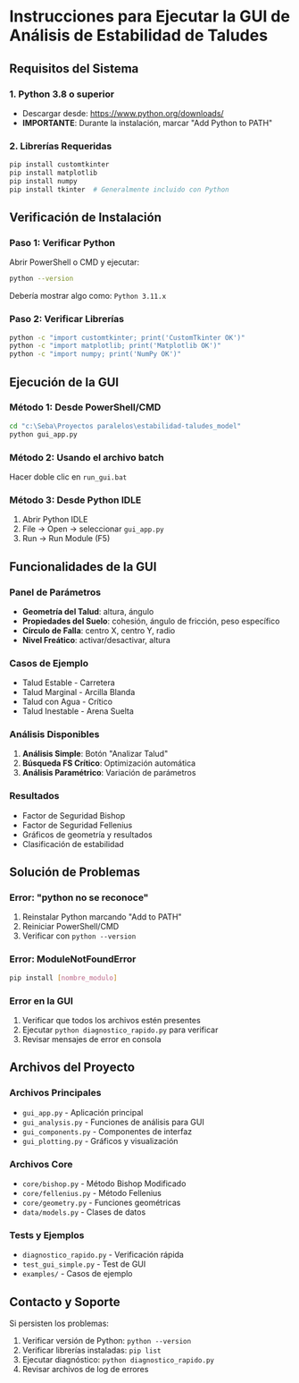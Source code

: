 # Instrucciones para Ejecutar la GUI de Análisis de Estabilidad de Taludes

## Requisitos del Sistema

### 1. Python 3.8 o superior
- Descargar desde: https://www.python.org/downloads/
- **IMPORTANTE**: Durante la instalación, marcar "Add Python to PATH"

### 2. Librerías Requeridas
```bash
pip install customtkinter
pip install matplotlib
pip install numpy
pip install tkinter  # Generalmente incluido con Python
```

## Verificación de Instalación

### Paso 1: Verificar Python
Abrir PowerShell o CMD y ejecutar:
```bash
python --version
```
Debería mostrar algo como: `Python 3.11.x`

### Paso 2: Verificar Librerías
```bash
python -c "import customtkinter; print('CustomTkinter OK')"
python -c "import matplotlib; print('Matplotlib OK')"
python -c "import numpy; print('NumPy OK')"
```

## Ejecución de la GUI

### Método 1: Desde PowerShell/CMD
```bash
cd "c:\Seba\Proyectos paralelos\estabilidad-taludes_model"
python gui_app.py
```

### Método 2: Usando el archivo batch
Hacer doble clic en `run_gui.bat`

### Método 3: Desde Python IDLE
1. Abrir Python IDLE
2. File → Open → seleccionar `gui_app.py`
3. Run → Run Module (F5)

## Funcionalidades de la GUI

### Panel de Parámetros
- **Geometría del Talud**: altura, ángulo
- **Propiedades del Suelo**: cohesión, ángulo de fricción, peso específico
- **Círculo de Falla**: centro X, centro Y, radio
- **Nivel Freático**: activar/desactivar, altura

### Casos de Ejemplo
- Talud Estable - Carretera
- Talud Marginal - Arcilla Blanda
- Talud con Agua - Crítico
- Talud Inestable - Arena Suelta

### Análisis Disponibles
1. **Análisis Simple**: Botón "Analizar Talud"
2. **Búsqueda FS Crítico**: Optimización automática
3. **Análisis Paramétrico**: Variación de parámetros

### Resultados
- Factor de Seguridad Bishop
- Factor de Seguridad Fellenius
- Gráficos de geometría y resultados
- Clasificación de estabilidad

## Solución de Problemas

### Error: "python no se reconoce"
1. Reinstalar Python marcando "Add to PATH"
2. Reiniciar PowerShell/CMD
3. Verificar con `python --version`

### Error: ModuleNotFoundError
```bash
pip install [nombre_modulo]
```

### Error en la GUI
1. Verificar que todos los archivos estén presentes
2. Ejecutar `python diagnostico_rapido.py` para verificar
3. Revisar mensajes de error en consola

## Archivos del Proyecto

### Archivos Principales
- `gui_app.py` - Aplicación principal
- `gui_analysis.py` - Funciones de análisis para GUI
- `gui_components.py` - Componentes de interfaz
- `gui_plotting.py` - Gráficos y visualización

### Archivos Core
- `core/bishop.py` - Método Bishop Modificado
- `core/fellenius.py` - Método Fellenius
- `core/geometry.py` - Funciones geométricas
- `data/models.py` - Clases de datos

### Tests y Ejemplos
- `diagnostico_rapido.py` - Verificación rápida
- `test_gui_simple.py` - Test de GUI
- `examples/` - Casos de ejemplo

## Contacto y Soporte

Si persisten los problemas:
1. Verificar versión de Python: `python --version`
2. Verificar librerías instaladas: `pip list`
3. Ejecutar diagnóstico: `python diagnostico_rapido.py`
4. Revisar archivos de log de errores
